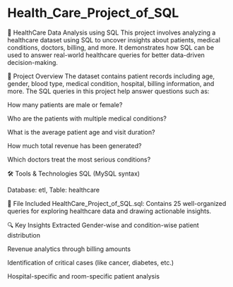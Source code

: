# Health_Care_Project_of_SQL
🏥 HealthCare Data Analysis using SQL
This project involves analyzing a healthcare dataset using SQL to uncover insights about patients, medical conditions, doctors, billing, and more. It demonstrates how SQL can be used to answer real-world healthcare queries for better data-driven decision-making.

📌 Project Overview
The dataset contains patient records including age, gender, blood type, medical condition, hospital, billing information, and more. The SQL queries in this project help answer questions such as:

How many patients are male or female?

Who are the patients with multiple medical conditions?

What is the average patient age and visit duration?

How much total revenue has been generated?

Which doctors treat the most serious conditions?

🛠️ Tools & Technologies
SQL (MySQL syntax)

Database: etl, Table: healthcare

📄 File Included
HealthCare_Project_of_SQL.sql: Contains 25 well-organized queries for exploring healthcare data and drawing actionable insights.

🔍 Key Insights Extracted
Gender-wise and condition-wise patient distribution

Revenue analytics through billing amounts

Identification of critical cases (like cancer, diabetes, etc.)

Hospital-specific and room-specific patient analysis
